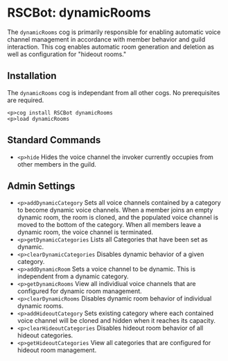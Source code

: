 # RSCBot: dynamicRooms

The `dynamicRooms` cog is primarily responsible for enabling automatic voice channel management in accordance with member behavior and guild interaction. This cog enables automatic room generation and deletion as well as configuration for "hideout rooms."

## Installation

The `dynamicRooms` cog is independant from all other cogs. No prerequisites are required.

```
<p>cog install RSCBot dynamicRooms
<p>load dynamicRooms
```

## Standard Commands

- `<p>hide`
  Hides the voice channel the invoker currently occupies from other members in the guild.

## Admin Settings

- `<p>addDynamicCategory`
  Sets all voice channels contained by a category to become dynamic voice channels. When a member joins an empty dynamic room, the room is cloned, and the populated voice channel is moved to the bottom of the category. When all members leave a dynamic room, the voice channel is terminated.
- `<p>getDynamicCategories`
  Lists all Categories that have been set as dynamic.
- `<p>clearDynamicCategories`
  Disables dynamic behavior of a given category.
- `<p>addDynamicRoom`
  Sets a voice channel to be dynamic. This is independent from a dynamic category.
- `<p>getDynamicRooms`
  View all individiual voice channels that are configured for dynamic room management.
- `<p>clearDynamicRooms`
  Disables dynamic room behavior of individual dynamic rooms.
- `<p>addHideoutCategory`
  Sets existing category where each contained voice channel will be cloned and hidden when it reaches its capacity.
- `<p>clearHideoutCategories`
  Disables hideout room behavior of all hideout categories.
- `<p>getHideoutCategories`
  View all categories that are configured for hideout room management.

